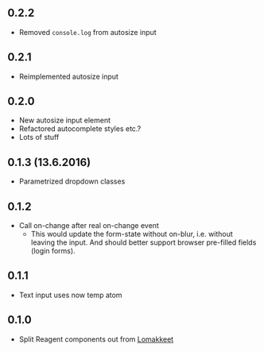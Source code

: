 ## 0.2.2

- Removed `console.log` from autosize input

## 0.2.1

- Reimplemented autosize input

## 0.2.0

- New autosize input element
- Refactored autocomplete styles etc.?
- Lots of stuff

## 0.1.3 (13.6.2016)

- Parametrized dropdown classes

## 0.1.2

- Call on-change after real on-change event
    - This would update the form-state without on-blur, i.e. without leaving
    the input. And should better support browser pre-filled fields (login
    forms).

## 0.1.1

- Text input uses now temp atom

## 0.1.0

- Split Reagent components out from [Lomakkeet](https://github.com/metosin/lomakkeet)
